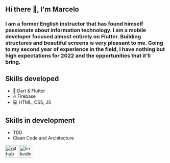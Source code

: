 

## Hi there 👋, I'm Marcelo

### I am a former English instructor that has found himself passionate about information technology. I am a mobile developer focused almost entirely on Flutter. Building structures and beautiful screens is very pleasant to me. Going to my second year of experience in the field, I have nothing but high expectations for 2022 and the opportunities that it'll bring.

## Skills developed
* 📱  Dart & Flutter 
* :fire: Firebase
* 💻 HTML, CSS, JS

## Skills in development
* TDD
* Clean Code and Architecture


[<img src='https://cdn.jsdelivr.net/npm/simple-icons@3.0.1/icons/github.svg' alt='github' height='40'>](https://github.com/M-antunes)  [<img src='https://cdn.jsdelivr.net/npm/simple-icons@3.0.1/icons/linkedin.svg' alt='linkedin' height='40'>](https://www.linkedin.com/in/https://www.linkedin.com/in/marcelo-antunes-92203a205//)  






